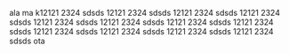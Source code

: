 ala ma k12121 2324 sdsds 12121 2324 sdsds 12121 2324 sdsds 12121 2324 sdsds 12121 2324 sdsds 12121 2324 sdsds 12121 2324 sdsds 12121 2324 sdsds 12121 2324 sdsds 12121 2324 sdsds 12121 2324 sdsds 12121 2324 sdsds ota
